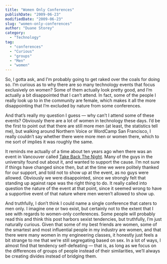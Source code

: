 ```yaml
---
title: "Women Only Conferences"
publishDate: "2009-06-23"
modifiedDate: "2009-06-23"
slug: "women-only-conferences"
author: "Duane Storey"
category:
  - "Technology"
tag:
  - "conferences"
  - "Curious"
  - "groups"
  - "Men"
  - "women"
---
```


So, I gotta ask, and I’m probably going to get raked over the coals for doing so. I’m curious as to why there are so many technology events that focus exclusively on women? Some of them actually look pretty good, and I’m actually a bit disappointed that I can’t attend. In fact, some of the people I really look up to in the community are female, which makes it all the more disappointing that I’m excluded by nature from some conferences.

And that’s really my question I guess — why can’t I attend some of these events? Obviously there are a lot of women in technology these days. I’d be the first to point out that there are still more men (at least, the statistics tell me), but walking around Northern Voice or WordCamp San Francisco, I really couldn’t say whether there were more men or women there, which to me sort of implies it was roughly the same.

It reminds me actually of a time about ten years ago when there was an event in Vancouver called [Take Back The Night](http://www.takebackthenight.org/history.html). Many of the guys in the university found out about it, and wanted to support the cause. I’m not sure if things have changed since then, but at the time we were politely thanked for our support, and told not to show up at the event, as no guys were allowed. Obviously we were disappointed, since we strongly felt that standing up against rape was the right thing to do. It really called into question the nature of the event at that point, since it seemed wrong to have a supportive event of that nature where men weren’t allowed to show up.

And truthfully, I don’t think I could name a single conference that caters to men only. I imagine one or two exist, but certainly not to the extent that I see with regards to women-only conferences. Some people will probably read this and think this post harbors sexist tendencies, but truthfully, I’m just naturally curious. Given that some of my best friends are women, some of the smartest and most influential people in my industry are women, and that there were many women in my engineering classes, it honestly just feels a bit strange to me that we’re still segregating based on sex. In a lot of ways, I almost find that tendency self-defeating — that is, as long as we focus on the differences of groups of people instead of their similarities, we’ll always be creating divides instead of bridging them.